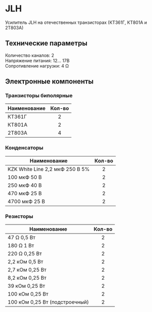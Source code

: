 # JLH
Усилитель JLH на отечественных транзисторах (КТ361Г, КТ801А и 2Т803А)

## Технические параметры
Количество каналов: 2\
Напряжение питания: 12... 17В\
Сопротивление нагрузки: 4 Ω

## Электронные компоненты

### Транзисторы биполярные
Наименование | Кол-во
--- | :---:
КТ361Г | 2
КТ801А | 2
2Т803А | 4

### Конденсаторы
Наименование | Кол-во
--- | :---:
KZK White Line 2,2 мкФ 250 В 5% | 2
100 мкФ 50 В | 2
250 мкФ 40 В | 2
470 мкФ 25 В | 2
4700 мкФ 25 В | 2

### Резисторы
Наименование | Кол-во
--- | :---:
47 Ω 0,5 Вт | 2
180 Ω 1 Вт | 2
220 Ω 0,25 Вт | 2
2,2 кОм 0,5 Вт | 2
2,7 кОм 0,25 Вт | 2
8,2 кОм 0,25 Вт | 2
39 кОм 0,25 Вт | 2
100 кОм 0,25 Вт | 2
100 кОм 0,25 Вт (подстроечный) | 2
